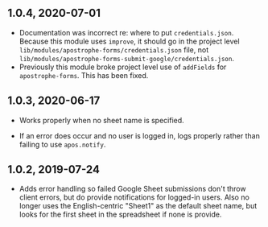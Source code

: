 ## 1.0.4, 2020-07-01

- Documentation was incorrect re: where to put `credentials.json`. Because this module uses `improve`, it should go in the project level `lib/modules/apostrophe-forms/credentials.json` file, not `lib/modules/apostrophe-forms-submit-google/credentials.json`.
- Previously this module broke project level use of `addFields` for `apostrophe-forms`. This has been fixed.

## 1.0.3, 2020-06-17

- Works properly when no sheet name is specified.

- If an error does occur and no user is logged in, logs properly rather than failing to use `apos.notify`.

## 1.0.2, 2019-07-24

- Adds error handling so failed Google Sheet submissions don't throw client errors, but do provide notifications for logged-in users. Also no longer uses the English-centric "Sheet1" as the default sheet name, but looks for the first sheet in the spreadsheet if none is provide.
